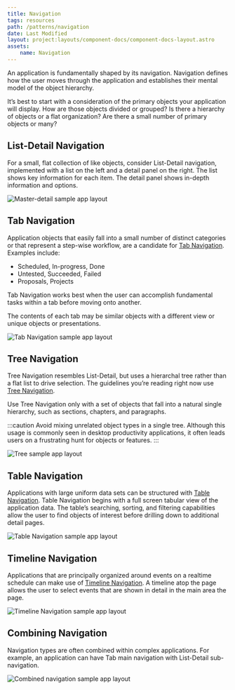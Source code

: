 ```yaml
---
title: Navigation
tags: resources
path: /patterns/navigation
date: Last Modified
layout: project:layouts/component-docs/component-docs-layout.astro
assets:
    name: Navigation
---
```

An application is fundamentally shaped by its navigation. Navigation defines how the user moves through the application and establishes their mental model of the object hierarchy.

It’s best to start with a consideration of the primary objects your application will display. How are those objects divided or grouped? Is there a hierarchy of objects or a flat organization? Are there a small number of primary objects or many?

## List-Detail Navigation

For a small, flat collection of like objects, consider List-Detail navigation, implemented with a list on the left and a detail panel on the right. The list shows key information for each item. The detail panel shows in-depth information and options.

![Master-detail sample app layout](/img/patterns/master-detail-nav.png)

## Tab Navigation

Application objects that easily fall into a small number of distinct categories or that represent a step-wise workflow, are a candidate for [Tab Navigation](/components/tabs). Examples include:

- Scheduled, In-progress, Done
- Untested, Succeeded, Failed
- Proposals, Projects

Tab Navigation works best when the user can accomplish fundamental tasks within a tab before moving onto another.

The contents of each tab may be similar objects with a different view or unique objects or presentations.

![Tab Navigation sample app layout](/img/patterns/tab-nav.png)

## Tree Navigation

Tree Navigation resembles List-Detail, but uses a hierarchal tree rather than a flat list to drive selection. The guidelines you’re reading right now use [Tree Navigation](/components/tree).

Use Tree Navigation only with a set of objects that fall into a natural single hierarchy, such as sections, chapters, and paragraphs.

:::caution
Avoid mixing unrelated object types in a single tree. Although this usage is commonly seen in desktop productivity applications, it often leads users on a frustrating hunt for objects or features.
:::

![Tree sample app layout](/img/patterns/tree-nav.png)

## Table Navigation

Applications with large uniform data sets can be structured with [Table Navigation](/patterns/table). Table Navigation begins with a full screen tabular view of the application data. The table’s searching, sorting, and filtering capabilities allow the user to find objects of interest before drilling down to additional detail pages.

![Table Navigation sample app layout](/img/patterns/table-nav.png)

## Timeline Navigation

Applications that are principally organized around events on a realtime schedule can make use of [Timeline Navigation](/components/timeline). A timeline atop the page allows the user to select events that are shown in detail in the main area the page.

![Timeline Navigation sample app layout](/img/patterns/timeline-nav.png)

## Combining Navigation

Navigation types are often combined within complex applications. For example, an application can have Tab main navigation with List-Detail sub-navigation.

![Combined navigation sample app layout](/img/patterns/combined-nav.png)
